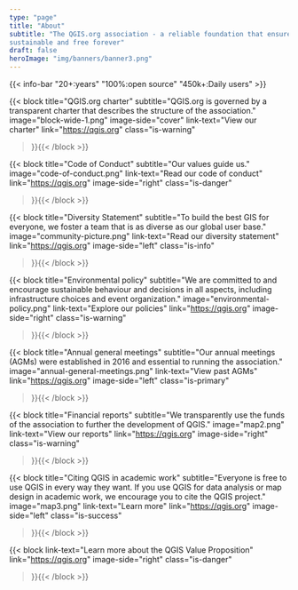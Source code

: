 ```yaml
---
type: "page"
title: "About"
subtitle: "The QGIS.org association - a reliable foundation that ensures QGIS is
sustainable and free forever"
draft: false
heroImage: "img/banners/banner3.png"
---
```


{{< info-bar 
    "20+:years"
    "100%:open source"
    "450k+:Daily users" >}}

{{< block
    title="QGIS.org charter"
    subtitle="QGIS.org is governed by a transparent charter that describes the structure of the association."
    image="block-wide-1.png"
    image-side="cover"
    link-text="View our charter"
    link="https://qgis.org"
    class="is-warning"
>}}{{< /block >}}

{{< block
    title="Code of Conduct"
    subtitle="Our values guide us."
    image="code-of-conduct.png"
    link-text="Read our code of conduct"
    link="https://qgis.org"
    image-side="right"
    class="is-danger"
>}}{{< /block >}}

{{< block
    title="Diversity Statement"
    subtitle="To build the best GIS for everyone, we foster a team that is as diverse as our global user base."
    image="community-picture.png"
    link-text="Read our diversity statement"
    link="https://qgis.org"
    image-side="left"
    class="is-info"
>}}{{< /block >}}

{{< block
    title="Environmental policy"
    subtitle="We are committed to and encourage sustainable behaviour and decisions in all aspects, including infrastructure choices and event organization."
    image="environmental-policy.png"
    link-text="Explore our policies"
    link="https://qgis.org"
    image-side="right"
    class="is-warning"
>}}{{< /block >}}

{{< block
    title="Annual general meetings"
    subtitle="Our annual meetings (AGMs) were established in 2016 and essential to running the association."
    image="annual-general-meetings.png"
    link-text="View past AGMs"
    link="https://qgis.org"
    image-side="left"
    class="is-primary"
>}}{{< /block >}}

{{< block
    title="Financial reports"
    subtitle="We transparently use the funds of the association to further the development of QGIS."
    image="map2.png"
    link-text="View our reports"
    link="https://qgis.org"
    image-side="right"
    class="is-warning"
>}}{{< /block >}}

{{< block
    title="Citing QGIS in academic work"
    subtitle="Everyone is free to use QGIS in every way they want. If you use QGIS for data analysis or map design in academic work, we encourage you to cite the QGIS project."
    image="map3.png"
    link-text="Learn more"
    link="https://qgis.org"
    image-side="left"
    class="is-success"    
>}}{{< /block >}}

{{< block
   link-text="Learn more about the QGIS Value Proposition"
   link="https://qgis.org"
   image-side="right"
   class="is-danger"   
>}}{{< /block >}}
